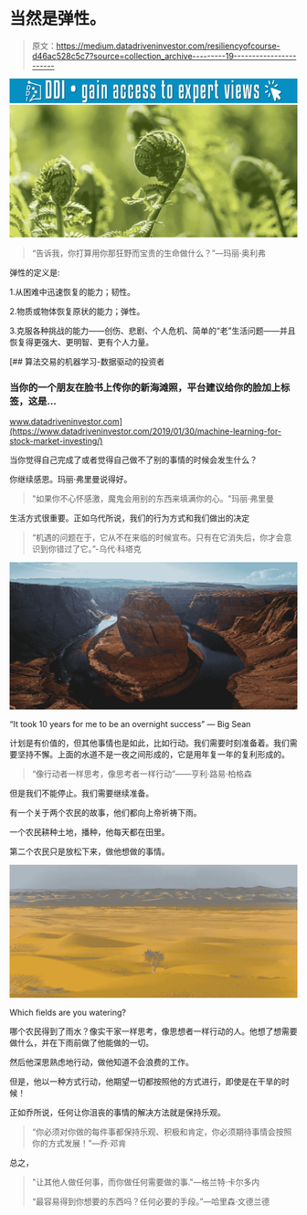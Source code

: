 # 当然是弹性。

> 原文：<https://medium.datadriveninvestor.com/resiliencyofcourse-d46ac528c5c7?source=collection_archive---------19----------------------->

[![](img/6cdebadaf95f4bb832a385afd968e89d.png)](http://www.track.datadriveninvestor.com/1B9E)![](img/aba8d0ed3eebebf4b22579c9d2730b66.png)

> “告诉我，你打算用你那狂野而宝贵的生命做什么？”—玛丽·奥利弗

弹性的定义是:

1.从困难中迅速恢复的能力；韧性。

2.物质或物体恢复原状的能力；弹性。

3.克服各种挑战的能力——创伤、悲剧、个人危机、简单的“老”生活问题——并且恢复得更强大、更明智、更有个人力量。

[](https://www.datadriveninvestor.com/2019/01/30/machine-learning-for-stock-market-investing/) [## 算法交易的机器学习-数据驱动的投资者

### 当你的一个朋友在脸书上传你的新海滩照，平台建议给你的脸加上标签，这是…

www.datadriveninvestor.com](https://www.datadriveninvestor.com/2019/01/30/machine-learning-for-stock-market-investing/) 

当你觉得自己完成了或者觉得自己做不了别的事情的时候会发生什么？

你继续感恩。玛丽·弗里曼说得好。

> "如果你不心怀感激，魔鬼会用别的东西来填满你的心。"玛丽·弗里曼

生活方式很重要。正如乌代所说，我们的行为方式和我们做出的决定

> “机遇的问题在于，它从不在来临的时候宣布。只有在它消失后，你才会意识到你错过了它。”-乌代·科塔克

![](img/2a98ac61447fc2608458e0646cd3b022.png)

“It took 10 years for me to be an overnight success” — Big Sean

计划是有价值的，但其他事情也是如此，比如行动。我们需要时刻准备着。我们需要坚持不懈。上面的水道不是一夜之间形成的，它是用年复一年的复利形成的。

> “像行动者一样思考，像思考者一样行动”——亨利·路易·柏格森

但是我们不能停止。我们需要继续准备。

有一个关于两个农民的故事，他们都向上帝祈祷下雨。

一个农民耕种土地，播种，他每天都在田里。

第二个农民只是放松下来，做他想做的事情。

![](img/f3a9d810c4d2e926939f629e93d99480.png)

Which fields are you watering?

哪个农民得到了雨水？像实干家一样思考，像思想者一样行动的人。他想了想需要做什么，并在下雨前做了他能做的一切。

然后他深思熟虑地行动，做他知道不会浪费的工作。

但是，他以一种方式行动，他期望一切都按照他的方式进行，即使是在干旱的时候！

正如乔所说，任何让你沮丧的事情的解决方法就是保持乐观。

> “你必须对你做的每件事都保持乐观、积极和肯定，你必须期待事情会按照你的方式发展！”—乔·邓肯

总之，

> "让其他人做任何事，而你做任何需要做的事."—格兰特·卡尔多内
> 
> “最容易得到你想要的东西吗？任何必要的手段。”—哈里森·文德兰德